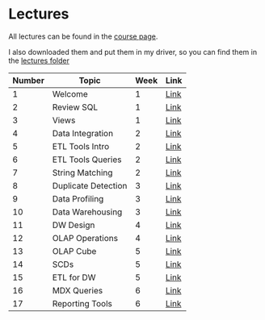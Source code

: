 # Lectures

All lectures can be found in the [course page](https://fenix.tecnico.ulisboa.pt/disciplinas/GTI11/2024-2025/1-semestre/lectures).

I also downloaded them and put them in my driver, so you can find them in the [lectures folder](https://drive.google.com/drive/folders/1sAl0k4bqzSAcn1yX9wUSA31yFsK-6PGY?usp=drive_link)

Number | Topic | Week | Link |
--- | --- | --- | --- |
1 | Welcome | 1 | [Link](https://drive.google.com/file/d/1gdyQqucp4DIs8GkOfXvyt4fLBr-g92u9/view?usp=drive_link) |
2 | Review SQL | 1 | [Link](https://drive.google.com/file/d/11kMgmUuU8JrdDVDDxFySe3Ny4eK_GKOz/view?usp=drive_link) |
3 | Views | 1 | [Link](https://drive.google.com/file/d/1mBr0zCCnZSN2S2yCM4ZigEEpRyhyNIz5/view?usp=drive_link) |
4 | Data Integration | 2 | [Link](https://drive.google.com/file/d/1C012hapF_5GTvcInWYusl_HhSkMqBsiz/view?usp=drive_link) |
5 | ETL Tools Intro | 2 | [Link](https://drive.google.com/file/d/1L3Kw8VWPwOW4IRDeGdeASz7JO6TTyByS/view?usp=drive_link) |
6 | ETL Tools Queries | 2 | [Link](https://drive.google.com/file/d/1jjZSbMebi_Dc1O5aZlkBOThKh_35y2oR/view?usp=drive_link) |
7 | String Matching | 2 | [Link](https://drive.google.com/file/d/1jQn_GfbTx9vAu0w0fAbQ5IlelZeal80_/view?usp=drive_link) |
8 | Duplicate Detection | 3 | [Link](https://drive.google.com/file/d/1JFG8JwHqZ4q_yMBFRZ6JEcx5x31OXOVY/view?usp=drive_link) |
9 | Data Profiling | 3 | [Link](https://drive.google.com/file/d/12wdlyP0LMCFIGSm0JXpWDOj73O6j5jlx/view?usp=drive_link)
10 | Data Warehousing | 3 | [Link](https://drive.google.com/file/d/1VcvojG5VVzKxUd_pX3WyZibmnZ0wNISO/view?usp=drive_link) |
11 | DW Design | 4 | [Link](https://drive.google.com/file/d/1zhW4V7Du4icwrqDRUZL5_jWkADsjhyBX/view?usp=drive_link)
12 | OLAP Operations | 4 | [Link](https://drive.google.com/file/d/1t6Csp33MFEsVIQZ1qbWmfIr8z1iTO59Y/view?usp=drive_link) |
13 | OLAP Cube | 5 | [Link](https://drive.google.com/file/d/1gkLX56oqC0N07ojZMjiFeJW9TJUGmzGs/view?usp=drive_link) |
14 | SCDs | 5 | [Link](https://drive.google.com/file/d/1l9bbkgeiE8K2mFZPdWH6QjbdXtDf5yrL/view?usp=drive_link) |
15 | ETL for DW | 5 | [Link](https://drive.google.com/file/d/1IiIDEBAkMGVxYCOksxzqrWpXJEEnbP1q/view?usp=drive_link) |
16 | MDX Queries | 6 | [Link](https://drive.google.com/file/d/1PMvrT69hqSfWlSidb1Ije7lJhKZETywN/view?usp=drive_link) |
17 | Reporting Tools | 6 | [Link](https://drive.google.com/file/d/1sucezdSKJ4zPhgDGilGh0ZFdq2FyG3zU/view?usp=drive_link) |